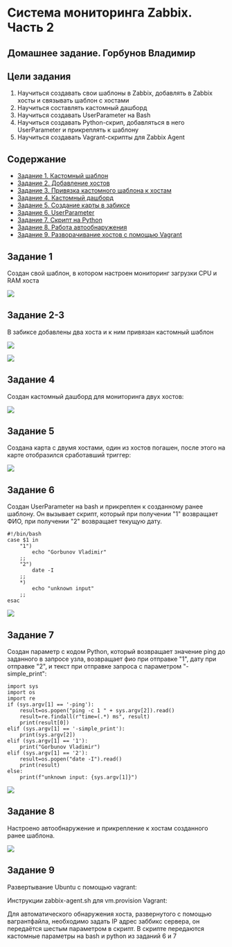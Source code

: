 # Система мониторинга Zabbix. Часть 2
## Домашнее задание. Горбунов Владимир

## Цели задания
1. Научитьcя создавать свои шаблоны в Zabbix, добавлять в Zabbix хосты и связывать шаблон с хостами
2. Научиться составлять кастомный дашборд
3. Научиться создавать UserParameter на Bash
4. Научиться создавать Python-скрип, добавляться в него UserParameter и прикреплять к шаблону
5. Научиться создавать Vagrant-скрипты для Zabbix Agent


## Содержание
- [Задание 1. Кастомный шаблон](#Задание-1)
- [Задание 2. Добавление хостов](#Задание-2-3)  
- [Задание 3. Привязка кастомного шаблона к хостам](#Задание-2-3)  
- [Задание 4. Кастомный дашборд](#Задание-4)  
- [Задание 5. Создание карты в забиксе](#Задание-5)  
- [Задание 6. UserParameter](#Задание-6)  
- [Задание 7. Скрипт на Python](#Задание-7)  
- [Задание 8. Работа автообнаружения](#Задание-8)  
- [Задание 9. Разворачивание хостов с помощью Vagrant](#Задание-9)  

## Задание 1

Создан свой шаблон, в котором настроен мониторинг загрузки CPU и RAM хоста

![](img/zabbix-1.jpg)

## Задание 2-3

В забиксе добавлены два хоста и к ним привязан кастомный шаблон

![](img/zabbix-2.jpg)

![](img/zabbix-3.jpg)

## Задание 4

Создан кастомный дашборд для мониторинга двух хостов:

![](img/zabbix-4.jpg)

## Задание 5

Создана карта с двумя хостами, один из хостов погашен, после этого на карте отобразился сработавший триггер:

![](img/zabbix-5.jpg)

## Задание 6

Создан UserParameter на bash и прикреплен к созданному ранее шаблону. 
Он вызывает скрипт, который при получении "1" возвращает ФИО, при получении "2" возвращает текущую дату.

```
#!/bin/bash
case $1 in
    "1")
        echo "Gorbunov Vladimir"
    ;;
    "2")
        date -I
    ;;
    *)
        echo "unknown input"
    ;;
esac
```

![](img/zabbix-6.jpg)

## Задание 7

Создан параметр с кодом Python, который возвращает значение ping до заданного в запросе узла, возвращает фио при отправке "1", дату при отправке "2", и текст при отправке запроса с параметром "-simple_print":

```
import sys
import os
import re
if (sys.argv[1] == '-ping'):
    result=os.popen("ping -c 1 " + sys.argv[2]).read() 
    result=re.findall(r"time=(.*) ms", result) 
    print(result[0]) 
elif (sys.argv[1] == '-simple_print'): 
    print(sys.argv[2]) 
elif (sys.argv[1] == '1'): 
    print("Gorbunov Vladimir") 
elif (sys.argv[1] == '2'): 
    result=os.popen("date -I").read()
    print(result)
else: 
    print(f"unknown input: {sys.argv[1]}") 
```

![](img/zabbix-7.jpg)

## Задание 8

Настроено автообнаружение и прикрепление к хостам созданного ранее шаблона.

![](img/zabbix-8.jpg)

## Задание 9

Развертывание Ubuntu с помощью vagrant:
[](./vagrantfile)


Инструкции zabbix-agent.sh для vm.provision Vagrant:
[](./zabbix-agent.sh)

Для автоматического обнаружения хоста, развернутого с помощью вагрантфайла, необходимо задать IP адрес заббикс сервера, он передаётся шестым параметром в скрипт.
В скрипте передаются кастомные параметры на bash и python из заданий 6 и 7





